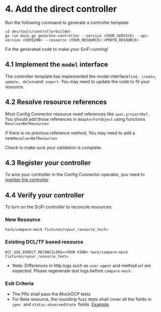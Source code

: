 # 4. Add the direct controller

Run the following command to generate a controller template 

```
cd dev/tools/controllerbuilder
go run main.go generate-controller --service <YOUR_SERVICE> --api-version <VERSION> --resource <YOUR_RESOURCE>:<PROTO_RESOURCE>
```

Fix the generated code to make your SciFi running!

## 4.1 Implement the `model` interface

The controller template has implemented the model interface` find, create, update, delete `and` export`. You may need to update the code to fit your resource.


## 4.2 Resolve resource references

Most Config Connector resource need references like `spec.projectRef. `You should add those references in `AdapterForObject` using functions `Resolve<RefResource>`

if there is no previous reference method, You may need to add a new` Resolve<RefResource> `

Check  to make sure your validation is complete.


## 4.3 Register your controller

To wire your controller in the Config Connector operator, you need to [register the controller](https://github.com/GoogleCloudPlatform/k8s-config-connector/blob/master/pkg/controller/direct/register/register.go)


## 4.4 Verify your controller

To turn on the SciFi controller to reconcile resources:


### New Resource

```
hack/compare-mock fixtures/<your_resource_test>
```

### Existing DCL/TF based resource

```
KCC_USE_DIRECT_RECONCILERS=<YOUR KIND> hack/compare-mock fixtures/<your_resource_test>
```

 * Note: Differences in http.logs such as `user-agent` and method url are expected. Please regenerate test logs before `compare-mock`.

### Exit Criteria

* The PRs shall pass the MockGCP tests
* For Beta resource, the roundtrip fuzz tests shall cover all the fields in `spec `and `status.observedState `fields. [Example](https://github.com/GoogleCloudPlatform/k8s-config-connector/blob/f313b00c52f09c4a52a2eb5fe2c15fa4b30a05fd/pkg/controller/direct/discoveryengine/fuzzers.go#L26-L47)
